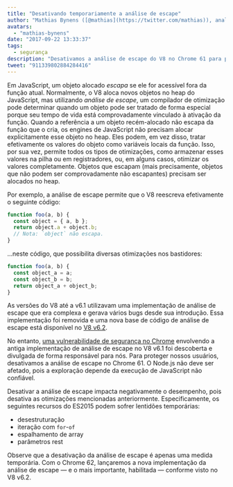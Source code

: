 ```yaml
---
title: "Desativando temporariamente a análise de escape"
author: "Mathias Bynens ([@mathias](https://twitter.com/mathias)), analista de escape de sandbox"
avatars: 
  - "mathias-bynens"
date: "2017-09-22 13:33:37"
tags: 
  - segurança
description: "Desativamos a análise de escape do V8 no Chrome 61 para proteger os usuários contra uma vulnerabilidade de segurança."
tweet: "911339802884284416"
---
```

Em JavaScript, um objeto alocado _escapa_ se ele for acessível fora da função atual. Normalmente, o V8 aloca novos objetos no heap do JavaScript, mas utilizando _análise de escape_, um compilador de otimização pode determinar quando um objeto pode ser tratado de forma especial porque seu tempo de vida está comprovadamente vinculado à ativação da função. Quando a referência a um objeto recém-alocado não escapa da função que o cria, os engines de JavaScript não precisam alocar explicitamente esse objeto no heap. Eles podem, em vez disso, tratar efetivamente os valores do objeto como variáveis locais da função. Isso, por sua vez, permite todos os tipos de otimizações, como armazenar esses valores na pilha ou em registradores, ou, em alguns casos, otimizar os valores completamente. Objetos que escapam (mais precisamente, objetos que não podem ser comprovadamente não escapantes) precisam ser alocados no heap.

<!--truncate-->
Por exemplo, a análise de escape permite que o V8 reescreva efetivamente o seguinte código:

```js
function foo(a, b) {
  const object = { a, b };
  return object.a + object.b;
  // Nota: `object` não escapa.
}
```

…neste código, que possibilita diversas otimizações nos bastidores:

```js
function foo(a, b) {
  const object_a = a;
  const object_b = b;
  return object_a + object_b;
}
```

As versões do V8 até a v6.1 utilizavam uma implementação de análise de escape que era complexa e gerava vários bugs desde sua introdução. Essa implementação foi removida e uma nova base de código de análise de escape está disponível no [V8 v6.2](/blog/v8-release-62).

No entanto, [uma vulnerabilidade de segurança no Chrome](https://chromereleases.googleblog.com/2017/09/stable-channel-update-for-desktop_21.html) envolvendo a antiga implementação de análise de escape no V8 v6.1 foi descoberta e divulgada de forma responsável para nós. Para proteger nossos usuários, desativamos a análise de escape no Chrome 61. O Node.js não deve ser afetado, pois a exploração depende da execução de JavaScript não confiável.

Desativar a análise de escape impacta negativamente o desempenho, pois desativa as otimizações mencionadas anteriormente. Especificamente, os seguintes recursos do ES2015 podem sofrer lentidões temporárias:

- desestruturação
- iteração com `for`-`of`
- espalhamento de array
- parâmetros rest

Observe que a desativação da análise de escape é apenas uma medida temporária. Com o Chrome 62, lançaremos a nova implementação da análise de escape — e o mais importante, habilitada — conforme visto no V8 v6.2.
